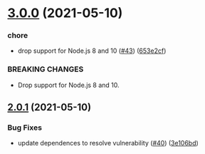 # [3.0.0](https://github.com/Trott/grunt-html-smoosher/compare/v2.0.1...v3.0.0) (2021-05-10)


### chore

* drop support for Node.js 8 and 10 ([#43](https://github.com/Trott/grunt-html-smoosher/issues/43)) ([653e2cf](https://github.com/Trott/grunt-html-smoosher/commit/653e2cf663439412ef12bfce7e943fc97940b7ca))


### BREAKING CHANGES

* Drop support for Node.js 8 and 10.

## [2.0.1](https://github.com/Trott/grunt-html-smoosher/compare/v2.0.0...v2.0.1) (2021-05-10)


### Bug Fixes

* update dependences to resolve vulnerability ([#40](https://github.com/Trott/grunt-html-smoosher/issues/40)) ([3e106bd](https://github.com/Trott/grunt-html-smoosher/commit/3e106bd96fdb7757acceea4d92ff8397d0262d8d))
